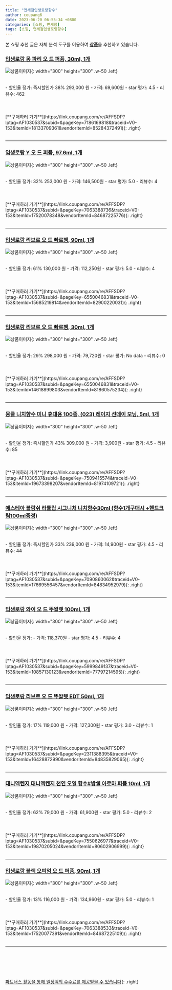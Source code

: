 ```yaml
---
title: "면세점입생로랑향수"
author: coupang6
date: 2023-06-20 06:55:34 +0800
categories: [쇼핑, 면세점]
tags: [쇼핑, 면세점입생로랑향수]
---
```


본 쇼핑 추천 글은 자체 분석 도구를 이용하여 [**상품**](https://link.coupang.com/a/bao1ui)을 추천하고 있습니다.

### [입생로랑 몽 파리 오 드 퍼퓸, 30ml, 1개](https://link.coupang.com/re/AFFSDP?lptag=AF1030537&subid=&pageKey=7186169818&traceid=V0-153&itemId=18133709361&vendorItemId=85284372491)

![상품이미지](https://thumbnail7.coupangcdn.com/thumbnails/remote/230x230ex/image/vendor_inventory/c214/cede0f054111754d0d4270a8a8fd3e5dd1d3d6370b09f19986f0ef8dbcab.JPG){: width="300" height="300" .w-50 .left}


<br>
- 할인율 정가: 즉시할인가 38%  293,000   원
- 가격: 69,600원
- star 평가: 4.5
- 리뷰수: 462
<br>
<br>
<br>
<br>
[**구매하러 가기**](https://link.coupang.com/re/AFFSDP?lptag=AF1030537&subid=&pageKey=7186169818&traceid=V0-153&itemId=18133709361&vendorItemId=85284372491){: .right}
<br>
<br>

---

### [입생로랑 Y 오 드 퍼퓸, 97.6ml, 1개](https://link.coupang.com/re/AFFSDP?lptag=AF1030537&subid=&pageKey=7063388736&traceid=V0-153&itemId=17520078348&vendorItemId=84687225776)

![상품이미지](https://thumbnail8.coupangcdn.com/thumbnails/remote/230x230ex/image/vendor_inventory/e3e0/ed03660181f9959e0d10a6b8218747fc4b1ead58938b1df4fbd0b9c4ad3f.jpg){: width="300" height="300" .w-50 .left}


<br>
- 할인율 정가: 32%  253,000   원
- 가격: 146,500원
- star 평가: 5.0
- 리뷰수: 4
<br>
<br>
<br>
<br>
[**구매하러 가기**](https://link.coupang.com/re/AFFSDP?lptag=AF1030537&subid=&pageKey=7063388736&traceid=V0-153&itemId=17520078348&vendorItemId=84687225776){: .right}
<br>
<br>

---

### [입생로랑 리브르 오 드 빠르펭, 90ml, 1개](https://link.coupang.com/re/AFFSDP?lptag=AF1030537&subid=&pageKey=6550046831&traceid=V0-153&itemId=15685219814&vendorItemId=82900220031)

![상품이미지](https://thumbnail9.coupangcdn.com/thumbnails/remote/230x230ex/image/vendor_inventory/3c43/18299b828d165360d2070eda2273e8ab68126d1c1dafd4b3409a842618a6.jpg){: width="300" height="300" .w-50 .left}


<br>
- 할인율 정가: 61%  130,000   원
- 가격: 112,250원
- star 평가: 5.0
- 리뷰수: 4
<br>
<br>
<br>
<br>
[**구매하러 가기**](https://link.coupang.com/re/AFFSDP?lptag=AF1030537&subid=&pageKey=6550046831&traceid=V0-153&itemId=15685219814&vendorItemId=82900220031){: .right}
<br>
<br>

---

### [입생로랑 리브르 오 드 빠르펭, 30ml, 1개](https://link.coupang.com/re/AFFSDP?lptag=AF1030537&subid=&pageKey=6550046831&traceid=V0-153&itemId=14618899803&vendorItemId=81860575234)

![상품이미지](https://thumbnail8.coupangcdn.com/thumbnails/remote/230x230ex/image/vendor_inventory/a9d7/015b8296d7b447d1705bc578bec346c16180a489eeece880ff7974b8d1ba.png){: width="300" height="300" .w-50 .left}


<br>
- 할인율 정가: 29%  298,000   원
- 가격: 79,720원
- star 평가: No data
- 리뷰수: 0
<br>
<br>
<br>
<br>
[**구매하러 가기**](https://link.coupang.com/re/AFFSDP?lptag=AF1030537&subid=&pageKey=6550046831&traceid=V0-153&itemId=14618899803&vendorItemId=81860575234){: .right}
<br>
<br>

---

### [뭉클 니치향수 미니 휴대용 100종, (023) 레이지 선데이 모닝, 5ml, 1개](https://link.coupang.com/re/AFFSDP?lptag=AF1030537&subid=&pageKey=7509415574&traceid=V0-153&itemId=19673398207&vendorItemId=81974109721)

![상품이미지](https://thumbnail10.coupangcdn.com/thumbnails/remote/230x230ex/image/vendor_inventory/9401/ff39ddd3927b5837ed803849f2dee9a26354a70c78fa1f7a8cdee37826c6.jpg){: width="300" height="300" .w-50 .left}


<br>
- 할인율 정가: 즉시할인가 43%  309,000   원
- 가격: 3,900원
- star 평가: 4.5
- 리뷰수: 85
<br>
<br>
<br>
<br>
[**구매하러 가기**](https://link.coupang.com/re/AFFSDP?lptag=AF1030537&subid=&pageKey=7509415574&traceid=V0-153&itemId=19673398207&vendorItemId=81974109721){: .right}
<br>
<br>

---

### [에스테아 블랑쉬 라튤립 시그니처 니치향수30ml (향수1개구매시 +핸드크림100ml증정)](https://link.coupang.com/re/AFFSDP?lptag=AF1030537&subid=&pageKey=7090860062&traceid=V0-153&itemId=17669556457&vendorItemId=84834952979)

![상품이미지](https://thumbnail8.coupangcdn.com/thumbnails/remote/230x230ex/image/vendor_inventory/8bd8/115d594811eccb45d7f75b52ceb485142bd3767243650522e4bf82ef43de.jpg){: width="300" height="300" .w-50 .left}


<br>
- 할인율 정가: 즉시할인가 33%  239,000   원
- 가격: 14,900원
- star 평가: 4.5
- 리뷰수: 44
<br>
<br>
<br>
<br>
[**구매하러 가기**](https://link.coupang.com/re/AFFSDP?lptag=AF1030537&subid=&pageKey=7090860062&traceid=V0-153&itemId=17669556457&vendorItemId=84834952979){: .right}
<br>
<br>

---

### [입생로랑 와이 오 드 뚜왈렛 100ml, 1개](https://link.coupang.com/re/AFFSDP?lptag=AF1030537&subid=&pageKey=5999849137&traceid=V0-153&itemId=10857130123&vendorItemId=77797214595)

![상품이미지](https://thumbnail6.coupangcdn.com/thumbnails/remote/230x230ex/image/vendor_inventory/c8bf/7a480d6304fa70444e182cde2a23511e220107383b0117dcdeb8b5380c17.jpg){: width="300" height="300" .w-50 .left}


<br>
- 할인율 정가: 
- 가격: 118,370원
- star 평가: 4.5
- 리뷰수: 4
<br>
<br>
<br>
<br>
[**구매하러 가기**](https://link.coupang.com/re/AFFSDP?lptag=AF1030537&subid=&pageKey=5999849137&traceid=V0-153&itemId=10857130123&vendorItemId=77797214595){: .right}
<br>
<br>

---

### [입생로랑 리브르 오 드 뚜왈렛 EDT 50ml, 1개](https://link.coupang.com/re/AFFSDP?lptag=AF1030537&subid=&pageKey=2311388395&traceid=V0-153&itemId=16428872990&vendorItemId=84835829065)

![상품이미지](https://thumbnail6.coupangcdn.com/thumbnails/remote/230x230ex/image/vendor_inventory/9442/3b02795b084f790463b1c01ed71ddae4dcf8fbcc3b8d555dec784c7665f1.jpg){: width="300" height="300" .w-50 .left}


<br>
- 할인율 정가: 17%  119,000   원
- 가격: 127,300원
- star 평가: 3.0
- 리뷰수: 1
<br>
<br>
<br>
<br>
[**구매하러 가기**](https://link.coupang.com/re/AFFSDP?lptag=AF1030537&subid=&pageKey=2311388395&traceid=V0-153&itemId=16428872990&vendorItemId=84835829065){: .right}
<br>
<br>

---

### [대니멕켄지 대니멕켄지 천연 오일 향수#밤쉘 아로마 퍼퓸 10ml, 1개](https://link.coupang.com/re/AFFSDP?lptag=AF1030537&subid=&pageKey=7550626977&traceid=V0-153&itemId=19870205024&vendorItemId=80602906999)

![상품이미지](https://thumbnail7.coupangcdn.com/thumbnails/remote/230x230ex/image/vendor_inventory/60ee/c4407e8f22715fdd2570ae6b9d4eea695084937d271a4f5445f8a6b88f5a.jpg){: width="300" height="300" .w-50 .left}


<br>
- 할인율 정가: 62%  79,000   원
- 가격: 61,900원
- star 평가: 5.0
- 리뷰수: 2
<br>
<br>
<br>
<br>
[**구매하러 가기**](https://link.coupang.com/re/AFFSDP?lptag=AF1030537&subid=&pageKey=7550626977&traceid=V0-153&itemId=19870205024&vendorItemId=80602906999){: .right}
<br>
<br>

---

### [입생로랑 블랙 오피엄 오 드 퍼퓸, 90ml, 1개](https://link.coupang.com/re/AFFSDP?lptag=AF1030537&subid=&pageKey=7063388533&traceid=V0-153&itemId=17520077391&vendorItemId=84687225109)

![상품이미지](https://thumbnail7.coupangcdn.com/thumbnails/remote/230x230ex/image/vendor_inventory/3d9e/9a0ebff1a54670976d692718b948d82d233783d12819c8db94eb6c0bd188.jpg){: width="300" height="300" .w-50 .left}


<br>
- 할인율 정가: 13%  116,000   원
- 가격: 134,960원
- star 평가: 5.0
- 리뷰수: 1
<br>
<br>
<br>
<br>
[**구매하러 가기**](https://link.coupang.com/re/AFFSDP?lptag=AF1030537&subid=&pageKey=7063388533&traceid=V0-153&itemId=17520077391&vendorItemId=84687225109){: .right}
<br>
<br>

---
<br><br><br><br><br> [파트너스 활동을 통해 일정액의 수수료를 제공받을 수 있습니다](https://link.coupang.com/a/bao1ui){: .right}